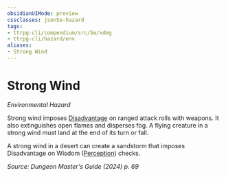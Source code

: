 ```yaml
---
obsidianUIMode: preview
cssclasses: json5e-hazard
tags:
- ttrpg-cli/compendium/src/5e/xdmg
- ttrpg-cli/hazard/env
aliases:
- Strong Wind
---
```

# Strong Wind
*Environmental Hazard*  

Strong wind imposes [Disadvantage](Інструменти%20ДМ/CLI/rules/variant-rules/disadvantage-xphb.md) on ranged attack rolls with weapons. It also extinguishes open flames and disperses fog. A flying creature in a strong wind must land at the end of its turn or fall.

A strong wind in a desert can create a sandstorm that imposes Disadvantage on Wisdom ([Perception](Інструменти%20ДМ/CLI/rules/skills.md#Perception)) checks.

*Source: Dungeon Master's Guide (2024) p. 69*
